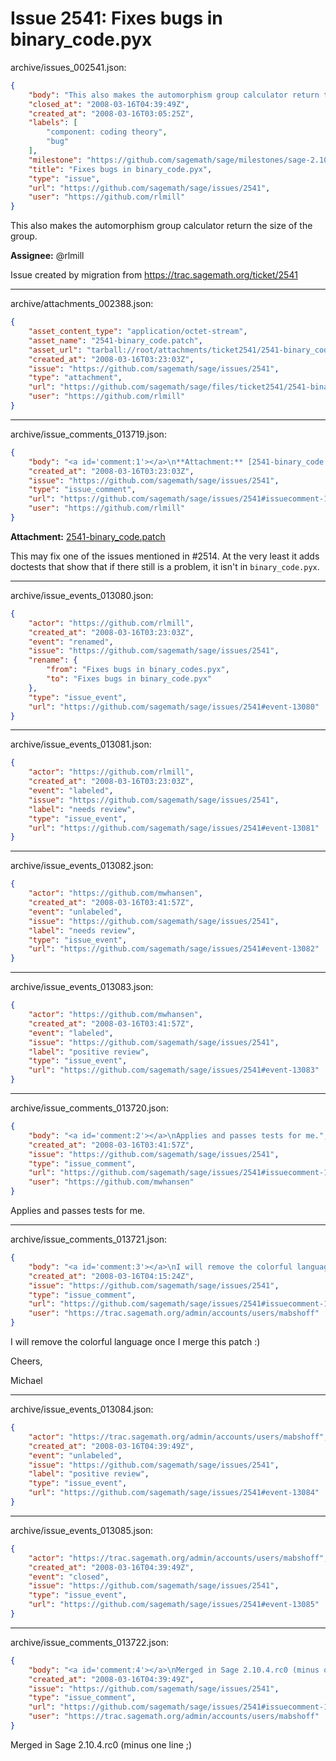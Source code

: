 # Issue 2541: Fixes bugs in binary_code.pyx

archive/issues_002541.json:
```json
{
    "body": "This also makes the automorphism group calculator return the size of the group.\n\n**Assignee:** @rlmill\n\nIssue created by migration from https://trac.sagemath.org/ticket/2541\n\n",
    "closed_at": "2008-03-16T04:39:49Z",
    "created_at": "2008-03-16T03:05:25Z",
    "labels": [
        "component: coding theory",
        "bug"
    ],
    "milestone": "https://github.com/sagemath/sage/milestones/sage-2.10.4",
    "title": "Fixes bugs in binary_code.pyx",
    "type": "issue",
    "url": "https://github.com/sagemath/sage/issues/2541",
    "user": "https://github.com/rlmill"
}
```
This also makes the automorphism group calculator return the size of the group.

**Assignee:** @rlmill

Issue created by migration from https://trac.sagemath.org/ticket/2541





---

archive/attachments_002388.json:
```json
{
    "asset_content_type": "application/octet-stream",
    "asset_name": "2541-binary_code.patch",
    "asset_url": "tarball://root/attachments/ticket2541/2541-binary_code.patch",
    "created_at": "2008-03-16T03:23:03Z",
    "issue": "https://github.com/sagemath/sage/issues/2541",
    "type": "attachment",
    "url": "https://github.com/sagemath/sage/files/ticket2541/2541-binary_code.patch",
    "user": "https://github.com/rlmill"
}
```



---

archive/issue_comments_013719.json:
```json
{
    "body": "<a id='comment:1'></a>\n**Attachment:** [2541-binary_code.patch](https://github.com/sagemath/sage/files/ticket2541/2541-binary_code.patch)\n\nThis may fix one of the issues mentioned in #2514. At the very least it adds doctests that show that if there still is a problem, it isn't in `binary_code.pyx`.",
    "created_at": "2008-03-16T03:23:03Z",
    "issue": "https://github.com/sagemath/sage/issues/2541",
    "type": "issue_comment",
    "url": "https://github.com/sagemath/sage/issues/2541#issuecomment-13719",
    "user": "https://github.com/rlmill"
}
```

<a id='comment:1'></a>
**Attachment:** [2541-binary_code.patch](https://github.com/sagemath/sage/files/ticket2541/2541-binary_code.patch)

This may fix one of the issues mentioned in #2514. At the very least it adds doctests that show that if there still is a problem, it isn't in `binary_code.pyx`.



---

archive/issue_events_013080.json:
```json
{
    "actor": "https://github.com/rlmill",
    "created_at": "2008-03-16T03:23:03Z",
    "event": "renamed",
    "issue": "https://github.com/sagemath/sage/issues/2541",
    "rename": {
        "from": "Fixes bugs in binary_codes.pyx",
        "to": "Fixes bugs in binary_code.pyx"
    },
    "type": "issue_event",
    "url": "https://github.com/sagemath/sage/issues/2541#event-13080"
}
```



---

archive/issue_events_013081.json:
```json
{
    "actor": "https://github.com/rlmill",
    "created_at": "2008-03-16T03:23:03Z",
    "event": "labeled",
    "issue": "https://github.com/sagemath/sage/issues/2541",
    "label": "needs review",
    "type": "issue_event",
    "url": "https://github.com/sagemath/sage/issues/2541#event-13081"
}
```



---

archive/issue_events_013082.json:
```json
{
    "actor": "https://github.com/mwhansen",
    "created_at": "2008-03-16T03:41:57Z",
    "event": "unlabeled",
    "issue": "https://github.com/sagemath/sage/issues/2541",
    "label": "needs review",
    "type": "issue_event",
    "url": "https://github.com/sagemath/sage/issues/2541#event-13082"
}
```



---

archive/issue_events_013083.json:
```json
{
    "actor": "https://github.com/mwhansen",
    "created_at": "2008-03-16T03:41:57Z",
    "event": "labeled",
    "issue": "https://github.com/sagemath/sage/issues/2541",
    "label": "positive review",
    "type": "issue_event",
    "url": "https://github.com/sagemath/sage/issues/2541#event-13083"
}
```



---

archive/issue_comments_013720.json:
```json
{
    "body": "<a id='comment:2'></a>\nApplies and passes tests for me.",
    "created_at": "2008-03-16T03:41:57Z",
    "issue": "https://github.com/sagemath/sage/issues/2541",
    "type": "issue_comment",
    "url": "https://github.com/sagemath/sage/issues/2541#issuecomment-13720",
    "user": "https://github.com/mwhansen"
}
```

<a id='comment:2'></a>
Applies and passes tests for me.



---

archive/issue_comments_013721.json:
```json
{
    "body": "<a id='comment:3'></a>\nI will remove the colorful language once I merge this patch :)\n\nCheers,\n\nMichael",
    "created_at": "2008-03-16T04:15:24Z",
    "issue": "https://github.com/sagemath/sage/issues/2541",
    "type": "issue_comment",
    "url": "https://github.com/sagemath/sage/issues/2541#issuecomment-13721",
    "user": "https://trac.sagemath.org/admin/accounts/users/mabshoff"
}
```

<a id='comment:3'></a>
I will remove the colorful language once I merge this patch :)

Cheers,

Michael



---

archive/issue_events_013084.json:
```json
{
    "actor": "https://trac.sagemath.org/admin/accounts/users/mabshoff",
    "created_at": "2008-03-16T04:39:49Z",
    "event": "unlabeled",
    "issue": "https://github.com/sagemath/sage/issues/2541",
    "label": "positive review",
    "type": "issue_event",
    "url": "https://github.com/sagemath/sage/issues/2541#event-13084"
}
```



---

archive/issue_events_013085.json:
```json
{
    "actor": "https://trac.sagemath.org/admin/accounts/users/mabshoff",
    "created_at": "2008-03-16T04:39:49Z",
    "event": "closed",
    "issue": "https://github.com/sagemath/sage/issues/2541",
    "type": "issue_event",
    "url": "https://github.com/sagemath/sage/issues/2541#event-13085"
}
```



---

archive/issue_comments_013722.json:
```json
{
    "body": "<a id='comment:4'></a>\nMerged in Sage 2.10.4.rc0 (minus one line ;)",
    "created_at": "2008-03-16T04:39:49Z",
    "issue": "https://github.com/sagemath/sage/issues/2541",
    "type": "issue_comment",
    "url": "https://github.com/sagemath/sage/issues/2541#issuecomment-13722",
    "user": "https://trac.sagemath.org/admin/accounts/users/mabshoff"
}
```

<a id='comment:4'></a>
Merged in Sage 2.10.4.rc0 (minus one line ;)
